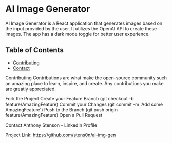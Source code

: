 # AI Image Generator

AI Image Generator is a React application that generates images based on the input provided by the user. It utilizes the OpenAI API to create these images. The app has a dark mode toggle for better user experience.

## Table of Contents

- [Contributing](#contributing)
- [Contact](#contact)

Contributing
Contributions are what make the open-source community such an amazing place to learn, inspire, and create. Any contributions you make are greatly appreciated.

Fork the Project
Create your Feature Branch (git checkout -b feature/AmazingFeature)
Commit your Changes (git commit -m 'Add some AmazingFeature')
Push to the Branch (git push origin feature/AmazingFeature)
Open a Pull Request

Contact
Anthony Stenson - LinkedIn Profile

Project Link: https://github.com/stens0n/ai-img-gen
